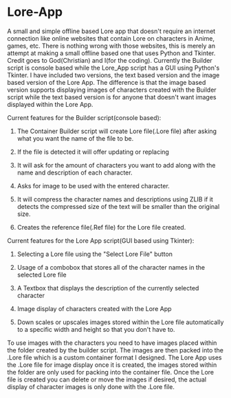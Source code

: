 # Lore-App
A small and simple offline based Lore app that doesn't require an internet connection like online websites that contain Lore on characters in Anime, games, etc. There is nothing wrong with those websites, this is merely an attempt at making a small offline based one that uses Python and Tkinter. Credit goes to God(Christian) and I(for the coding). Currently the Builder script is console based while the Lore_App script has a GUI using Python's Tkinter. I have included two versions, the text based version and the image based version of the Lore App. The difference is that the image based version supports displaying images of characters created with the Builder script while the text based version is for anyone that doesn't want images displayed within the Lore App.

Current features for the Builder script(console based):

1. The Container Builder script will create Lore file(.Lore file) after asking what you want the name of the file to be.

2. If the file is detected it will offer updating or replacing
   
3. It will ask for the amount of characters you want to add along with the name and description of each character.

4. Asks for image to be used with the entered character.

5. It will compress the character names and descriptions using ZLIB if it detects the compressed size of the text will be smaller than the original size.

6. Creates the reference file(.Ref file) for the Lore file created.

Current features for the Lore App script(GUI based using Tkinter):

1. Selecting a Lore file using the "Select Lore File" button

2. Usage of a combobox that stores all of the character names in the selected Lore file

3. A Textbox that displays the description of the currently selected character

4. Image display of characters created with the Lore App

5. Down scales or upscales images stored within the Lore file automatically to a specific width and height so that you don't have to.

To use images with the characters you need to have images placed within the folder created by the builder script. The images are then packed into the .Lore file which is a custom container format I designed. The Lore App uses the .Lore file for image display once it is created, the images stored within the folder are only used for packing into the container file. Once the Lore file is created you can delete or move the images if desired, the actual display of character images is only done with the .Lore file.
